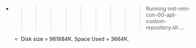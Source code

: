 * >>>>>>>>> Running inst-min-con-00-apt-custom-repository.sh ...
  * Disk size = 961884K. Space Used = 3664K.
